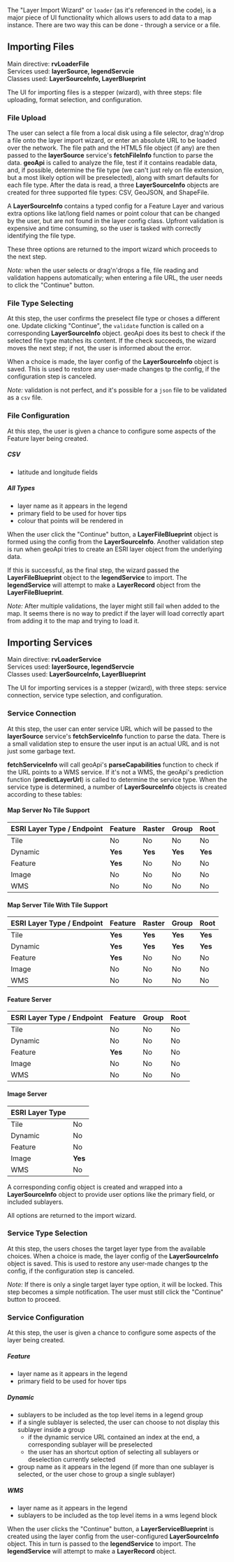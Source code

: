 The "Layer Import Wizard" or `loader` (as it's referenced in the code), is a major piece of UI functionality which allows users to add data to a map instance. There are two way this can be done - through a service or a file.



## Importing Files

Main directive: __rvLoaderFile__ \
Services used: __layerSource, legendServcie__ \
Classes used: __LayerSourceInfo, LayerBlueprint__

The UI for importing files is a stepper (wizard), with three steps: file uploading, format selection, and configuration.



### File Upload

The user can select a file from a local disk using a file selector, drag'n'drop a file onto the layer import wizard, or enter an absolute URL to be loaded over the network. The file path and the HTML5 file object (if any) are then passed to the __layerSource__ service's __fetchFileInfo__ function to parse the data. __geoApi__ is called to analyze the file, test if it contains readable data, and, if possible, determine the file type (we can't just rely on file extension, but a most likely option will be preselected), along with smart defaults for each file type. After the data is read, a three __LayerSourceInfo__ objects are created for three supported file types: CSV, GeoJSON, and ShapeFile.

A __LayerSourceInfo__ contains a typed config for a Feature Layer and various extra options like lat/long field names or point colour that can be changed by the user, but are not found in the layer config class. Upfront validation is expensive and time consuming, so the user is tasked with correctly identifying the file type.

These three options are returned to the import wizard which proceeds to the next step.

_Note:_ when the user selects or drag'n'drops a file, file reading and validation happens automatically; when entering a file URL, the user needs to click the "Continue" button.



### File Type Selecting

At this step, the user confirms the preselect file type or choses a different one. Update clicking "Continue", the `validate` function is called on a corresponding __LayerSourceInfo__ object. geoApi does its best to check if the selected file type matches its content. If the check succeeds, the wizard moves the next step; if not, the user is informed about the error.

When a choice is made, the layer config of the __LayerSourceInfo__ object is saved. This is used to restore any user-made changes tp the config, if the configuration step is canceled.

_Note:_ validation is not perfect, and it's possible for a `json` file to be validated as a `csv` file.



### File Configuration

At this step, the user is given a chance to configure some aspects of the Feature layer being created.

##### CSV

- latitude and longitude fields

##### All Types

- layer name as it appears in the legend
- primary field to be used for hover tips
- colour that points will be rendered in



When the user click the "Continue" button, a __LayerFileBlueprint__ object is formed using the config from the __LayerSourceInfo__. Another validation step is run when geoApi tries to create an ESRI layer object from the underlying data.

If this is successful, as the final step, the wizard passed the __LayerFileBlueprint__ object to the __legendService__ to import. The __legendService__ will attempt to make a __LayerRecord__ object from the __LayerFileBlueprint__.

_Note:_ After multiple validations, the layer might still fail when added to the map. It seems there is no way to predict if the layer will load correctly apart from adding it to the map and trying to load it.



## Importing Services

Main directive: __rvLoaderService__\
Services used: __layerSource, legendServcie__\
Classes used: __LayerSourceInfo, LayerBlueprint__

The UI for importing services is a stepper (wizard), with three steps: service connection, service type selection,  and configuration.



### Service Connection

At this step, the user can enter service URL which will be passed to the __layerSource__ service's __fetchServiceInfo__ function to parse the data. There is a small validation step to ensure the user input is an actual URL and is not just some garbage text.

__fetchServiceInfo__ will call geoApi's __parseCapabilities__ function to check if the URL points to a WMS service. If it's not a WMS, the geoApi's prediction function (__predictLayerUrl__) is called to determine the service type. When the service type is determined, a number of __LayerSourceInfo__ objects is created according to these tables:

#### Map Server No Tile Support

| ESRI Layer Type / Endpoint | Feature | Raster  | Group   | Root    |
| -------------------------- | ------- | ------- | ------- | ------- |
| Tile                       | No      | No      | No      | No      |
| Dynamic                    | **Yes** | **Yes** | **Yes** | **Yes** |
| Feature                    | **Yes** | No      | No      | No      |
| Image                      | No      | No      | No      | No      |
| WMS                        | No      | No      | No      | No      |

#### Map Server Tile With Tile Support

| ESRI Layer Type / Endpoint | Feature | Raster  | Group   | Root    |
| -------------------------- | ------- | ------- | ------- | ------- |
| Tile                       | **Yes** | **Yes** | **Yes** | **Yes** |
| Dynamic                    | **Yes** | **Yes** | **Yes** | **Yes** |
| Feature                    | **Yes** | No      | No      | No      |
| Image                      | No      | No      | No      | No      |
| WMS                        | No      | No      | No      | No      |

#### Feature Server

| ESRI Layer Type / Endpoint | Feature | Group | Root |
| -------------------------- | ------- | ------ | ---- |
| Tile                       | No      | No     | No   |
| Dynamic                    | No      | No     | No   |
| Feature                    | **Yes** | No     | No   |
| Image                      | No      | No     | No   |
| WMS                        | No      | No     | No   |

#### Image Server

| ESRI Layer Type |         |
| --------------- | ------- |
| Tile            | No      |
| Dynamic         | No      |
| Feature         | No      |
| Image           | **Yes** |
| WMS             | No      |

A corresponding config object is created and wrapped into a __LayerSourceInfo__ object to provide user options like the primary field, or included sublayers.

All options are returned to the import wizard.

### Service Type Selection

At this step, the users choses the target layer type from the available choices. When a choice is made, the layer config of the __LayerSourceInfo__ object is saved. This is used to restore any user-made changes tp the config, if the configuration step is canceled.

_Note:_ If there is only a single target layer type option, it will be locked. This step becomes a simple notification. The user must still click the "Continue" button to proceed.



### Service Configuration

At this step, the user is given a chance to configure some aspects of the layer being created.

##### Feature

- layer name as it appears in the legend
- primary field to be used for hover tips

##### Dynamic

- sublayers to be included as the top level items in a legend group
- if a single sublayer is selected, the user can choose to not display this sublayer inside a group
  - if the dynamic service URL contained an index at the end, a corresponding sublayer will be preselected
  - the user has an shortcut option of selecting all sublayers or deselection currently selected
- group name as it appears in the legend (if more than one sublayer is selected, or the user chose to group a single sublayer)

##### WMS

- layer name as it appears in the legend
- sublayers to be included as the top level items in a wms legend block

When the user clicks the "Continue" button, a __LayerServiceBlueprint__ is created using the layer config from the user-configured __LayerSourceInfo__ object. This in turn is passed to the __legendService__ to import. The __legendService__ will attempt to make a __LayerRecord__ object.